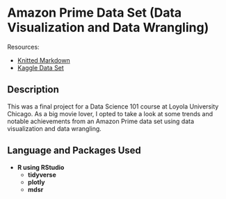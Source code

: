 
<h1>Amazon Prime Data Set (Data Visualization and Data Wrangling)</h1> 
Resources: <br />
  
  
  - [Knitted Markdown][1]
  - [Kaggle Data Set][2]


[1]: https://leahboger.github.io/AmazonPrime/
[2]: https://www.kaggle.com/datasets/dgoenrique/amazon-prime-movies-and-tv-shows


<h2>Description</h2>
This was a final project for a Data Science 101 course at Loyola University Chicago. As a big movie lover, I opted to take a look at some trends and notable achievements from an Amazon Prime data set using data visualization and data wrangling.
<br />


<h2>Language and Packages Used</h2>

- <b>R using RStudio</b> 
  - <b>tidyverse</b>
  - <b>plotly</b>
  - <b>mdsr</b>
